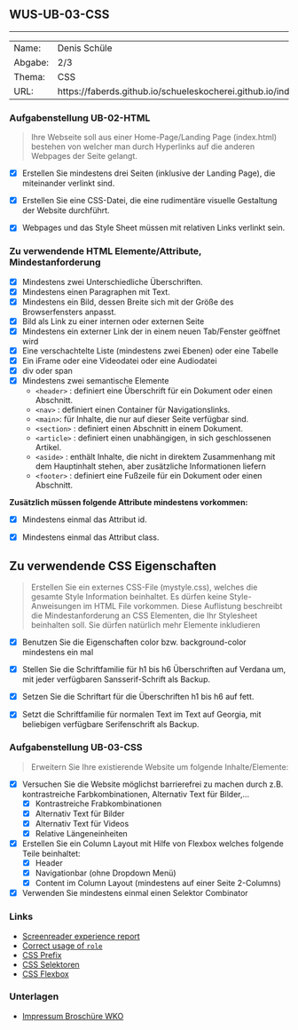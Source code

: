 ## WUS-UB-03-CSS
***
<table>
    <tr>
        <td>Name: </td>
        <td>Denis Schüle </td>
    </tr>
    <tr>
        <td>Abgabe: </td>
        <td>2/3</td>
    </tr>
    <tr>
        <td>Thema: </td>
        <td>CSS</td>
    </tr>
    <tr>
        <td>URL: </td>
        <td>https://faberds.github.io/schueleskocherei.github.io/index.html</td>
    </tr>
</table>

### Aufgabenstellung UB-02-HTML
>
> Ihre Webseite soll aus einer Home-Page/Landing Page (index.html) bestehen von welcher man durch Hyperlinks auf die anderen Webpages der Seite gelangt.

- [x] Erstellen Sie mindestens drei Seiten (inklusive der Landing Page), die miteinander verlinkt sind.
- [x] Erstellen Sie eine CSS-Datei, die eine rudimentäre visuelle Gestaltung der Website durchführt.
- [x] Webpages und das Style Sheet müssen mit relativen Links verlinkt sein.


### Zu verwendende HTML Elemente/Attribute, Mindestanforderung

- [x] Mindestens zwei Unterschiedliche Überschriften.
- [x] Mindestens einen Paragraphen mit Text.
- [x] Mindestens ein Bild, dessen Breite sich mit der Größe des Browserfensters anpasst.
- [x] Bild als Link zu einer internen oder externen Seite
- [x] Mindestens ein externer Link der in einem neuen Tab/Fenster geöffnet wird
- [x] Eine verschachtelte Liste (mindestens zwei Ebenen) oder eine Tabelle
- [x] Ein iFrame oder eine Videodatei oder eine Audiodatei
- [x] div oder span
- [x] Mindestens zwei semantische Elemente
    * `<header>` : definiert eine Überschrift für ein Dokument oder einen Abschnitt.
    * `<nav>` : definiert einen Container für Navigationslinks.
    * `<main>`: für Inhalte, die nur auf dieser Seite verfügbar sind.
    * `<section>` : definiert einen Abschnitt in einem Dokument.
    * `<article>` : definiert einen unabhängigen, in sich geschlossenen Artikel.
    * `<aside>` : enthält Inhalte, die nicht in direktem Zusammenhang mit dem Hauptinhalt stehen, aber zusätzliche Informationen liefern
    * `<footer>` : definiert eine Fußzeile für ein Dokument oder einen Abschnitt.

**Zusätzlich müssen folgende Attribute mindestens vorkommen:**
- [x] Mindestens einmal das Attribut id.
- [x] Mindestens einmal das Attribut class.


## Zu verwendende CSS Eigenschaften

>Erstellen Sie ein externes CSS-File (mystyle.css), welches die gesamte Style Information beinhaltet.
>Es dürfen keine Style-Anweisungen im HTML File vorkommen. Diese Auflistung beschreibt die Mindestanforderung an CSS Elementen, die Ihr Stylesheet beinhalten soll. Sie dürfen natürlich mehr Elemente inkludieren

- [x] Benutzen Sie die Eigenschaften color bzw. background-color mindestens ein mal
- [x] Stellen Sie die Schriftfamilie für h1 bis h6 Überschriften auf Verdana um, mit jeder verfügbaren Sansserif-Schrift als Backup.
- [x] Setzen Sie die Schriftart für die Überschriften h1 bis h6 auf fett.
- [x] Setzt die Schriftfamilie für normalen Text im Text auf Georgia, mit beliebigen verfügbare Serifenschrift als Backup.


### Aufgabenstellung UB-03-CSS

>Erweitern Sie Ihre existierende Website um folgende Inhalte/Elemente:
- [x] Versuchen Sie die Website möglichst barrierefrei zu machen durch z.B. kontrastreiche Farbkombinationen, Alternativ Text für Bilder,...
    - [x] Kontrastreiche Frabkombinationen
    - [x] Alternativ Text für Bilder
    - [x] Alternativ Text für Videos
    - [x] Relative Längeneinheiten
- [x] Erstellen Sie ein Column Layout mit Hilfe von Flexbox welches folgende Teile beinhaltet:
    - [x] Header
    - [x] Navigationbar (ohne Dropdown Menü)
    - [x] Content im Column Layout (mindestens auf einer Seite 2-Columns)
- [x] Verwenden Sie mindestens einmal einen Selektor Combinator

### Links
- [Screenreader experience report](https://silktide.com/blog/2013/things-i-learned-by-pretending-to-be-blind-for-a-week)
- [Correct usage of `role`](https://www.w3.org/TR/html-aria/)
- [CSS Prefix](https://bitsofco.de/css-vendor-prefixes/)
- [CSS Selektoren](https://www.w3schools.com/css/css_combinators.asp)
- [CSS Flexbox](https://www.w3schools.com/css/css3_flexbox.asp)

### Unterlagen
- [Impressum Broschüre WKO](https://www.wko.at/service/wirtschaftsrecht-gewerberecht/Das-korrekte-E-Mail-Impressum.pdf)